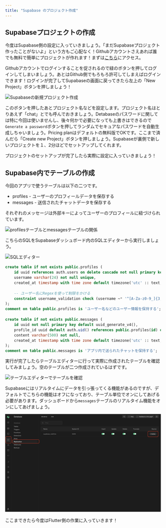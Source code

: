 ```yaml
---
title: "Supabase のプロジェクト作成"
---
```


## Supabaseプロジェクトの作成

今度はSupabase側の設定に入っていきましょう。「まだSupabaseプロジェクト作ったことがないよ」という方もご心配なく！Githubアカウントさえあれば誰でも無料で簡単にプロジェクトが作れます！まずは[こちら](https://app.supabase.com/)にアクセス。

Githubアカウントでログインすることを促されるので緑のボタンを押してログインしてしまいましょう。あとはGithub側でもろもろ許可してしまえばログインできます！ログインが完了してSupabaseの画面に戻ってきたら左上の「New Project」ボタンを押しましょう！

![Supabaseの新規プロジェクト作成](https://supabase.com/images/blog/flutter-chat/create-new-supabase-project.png)

このボタンを押したあとプロジェクト名などを設定します。プロジェクト名はとりあえず「chat」とでも呼んでおきましょう。Detabaseのパスワードに関しては特に今回は使いませんし、後々何かで必要になっても上書きはできるので`Generate a password`ボタンを押してランダムでセキュアなパスワードを自動生成しちゃいましょう。Pricing planはデフォルトの無料版でOKです。ここまで済んだら「Create new Project」ボタンを押しましょう。Supabaseが裏側で新しいプロジェクトを１、2分ほどでセットアップしてくれます。

プロジェクトのセットアップが完了したら実際に設定に入っていきましょう！

## Supabase内でテーブルの作成

今回のアプリで使うテーブルは以下の二つです。
- profiles - ユーザーのプロフィールデータを保存する
- messages - 送信されたチャットデータを保存する

それぞれのメッセージは外部キーによってユーザーのプロフィールに紐づけられています。

![profilesテーブルとmessagesテーブルの関係](https://supabase.com/images/blog/flutter-chat/entity-relations.png)

こちらのSQLをSupabaseダッシュボード内のSQLエディターから実行しましょう。

![SQLエディター](https://supabase.com/images/blog/flutter-chat/sql-editor.png)

```sql
create table if not exists public.profiles (
    id uuid references auth.users on delete cascade not null primary key,
    username varchar(24) not null unique,
    created_at timestamp with time zone default timezone('utc' :: text, now()) not null,

    -- ユーザー名にRegexを使って制限をかける
    constraint username_validation check (username ~* '^[A-Za-z0-9_]{3,24}$')
);
comment on table public.profiles is 'ユーザー名などのユーザー情報を保持する';

create table if not exists public.messages (
    id uuid not null primary key default uuid_generate_v4(),
    profile_id uuid default auth.uid() references public.profiles(id) on delete cascade not null,
    content varchar(500) not null,
    created_at timestamp with time zone default timezone('utc' :: text, now()) not null
);
comment on table public.messages is 'アプリ内で送られたチャットを保持する';
```

実行が完了したらテーブルエディターに行って実際に作成されたテーブルを確認してみましょう。空のテーブルが二つ作成されているはずです。

![テーブルエディターでテーブルを確認](https://supabase.com/images/blog/flutter-chat/table-editor.png)

Supabaseにはリアルタイムにデータを引っ張ってくる機能があるのですが、デフォルトでこちらの機能はオフになっており、テーブル単位でオンにしてあげる必要があります。ダッシュボードから`messages`テーブルのリアルタイム機能をオンにしてあげましょう。

![リアルタイム機能をオンにする](/images/flutter-supabase-chat/turn-on-realtime.png)

ここまできたら今度はFlutter側の作業に入っていきます！